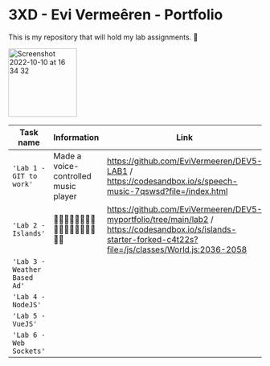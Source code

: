 # 3XD - Evi Vermeêren - Portfolio

This is my repository that will hold my lab assignments. 🌻

<img width="136" alt="Screenshot 2022-10-10 at 16 34 32" src="https://img.freepik.com/free-vector/programming-concept-illustration_114360-1351.jpg?w=740&t=st=1695222412~exp=1695223012~hmac=575cdf85272c89397c9bfd553a8ccb0a43927885f25e4013f64458c3c87a5b06">

| Task name                    | Information | Link |
| ---------------------------- | ----------- | ---- |
| `'Lab 1 - GIT to work'`      | Made a voice-controlled music player |   https://github.com/EviVermeeren/DEV5-LAB1 / https://codesandbox.io/s/speech-music-7qswsd?file=/index.html   |
| `'Lab 2 - Islands'`          | 👩🏻👨🏻👩🏼👨🏼👩🏼‍🦰👨🏼‍🦰🤶🏼🎅🏼             | https://github.com/EviVermeeren/DEV5-myportfolio/tree/main/lab2 / https://codesandbox.io/s/islands-starter-forked-c4t22s?file=/js/classes/World.js:2036-2058      |
| `'Lab 3 - Weather Based Ad'` |             |      |
| `'Lab 4 - NodeJS'`           |             |      |
| `'Lab 5 - VueJS'`            |             |      |
| `'Lab 6 - Web Sockets'`      |             |      |
